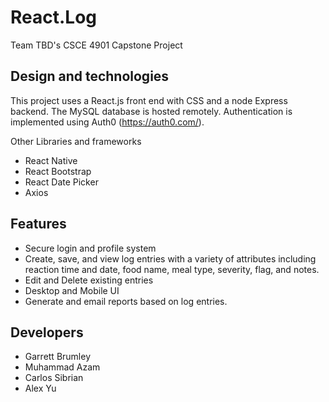# React.Log
Team TBD's CSCE 4901 Capstone Project


## Design and technologies
This project uses a React.js front end with CSS and a node Express backend. The MySQL database is hosted remotely. Authentication is implemented using Auth0 (https://auth0.com/).

Other Libraries and frameworks
- React Native
- React Bootstrap
- React Date Picker
- Axios


## Features
- Secure login and profile system
- Create, save, and view log entries with a variety of attributes including reaction time and date, food name, meal type, severity, flag, and notes.
- Edit and Delete existing entries
- Desktop and Mobile UI
- Generate and email reports based on log entries. 

## Developers
- Garrett Brumley
- Muhammad Azam
- Carlos Sibrian
- Alex Yu
